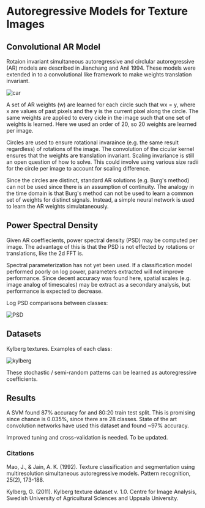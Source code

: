 # Autoregressive Models for Texture Images


## Convolutional AR Model

Rotaion invariant simultaneous autoregressive and circlular autoregressive (AR)
models are described in Jianchang and Anil 1994. These models were extended
in to a convolutional like framework to make weights translation invariant.

![car](https://github.com/ryanhammonds/test/blob/6a6e89600cc655f4303ed25da8ae0bad0ebf527e/docs/car.png)

A set of AR weights (w) are learned for each circle such that wx = y, where x are
values of past pixels and the y is the current pixel along the circle. The same
weights are applied to every cicle in the image such that one set of
weights is learned. Here we used an order of 20, so 20 weights are learned per image.

Circles are used to ensure rotational invaraince (e.g. the same result regardless)
of rotations of the image. The convolution of the cicular kernel ensures that the
weights are translation invariant. Scaling invariance is still an open question
of how to solve. This could involve using various size radii for the circle per
image to account for scaling difference.

Since the circles are distinct, standard AR solutions (e.g. Burg's method) can not
be used since there is an assumption of continuity. The analogy in the time domain
is that Burg's method can not be used to learn a common set of weights for distinct
signals. Instead, a simple neural network is used to learn the AR weights
simulataneously.

## Power Spectral Density

Given AR coeffiecients, power spectral density (PSD) may be computed per image.
The advantage of this is that the PSD is not effected by rotations or
translations, like the 2d FFT is.

Spectral parameterization has not yet been used. If a classification model
performed poorly on log power, parameters extracted will not improve
performance. Since decent accuracy was found here, spatial scales (e.g. image
analog of timescales) may be extract as a secondary analysis, but performance is
expected to decrease.

Log PSD comparisons between classes:

![PSD](https://github.com/ryanhammonds/test/blob/a4fe60d982e12a3ddd9cd92a915d5a953526ae19/docs/psd.png)

## Datasets

Kylberg textures. Examples of each class:

![kylberg](https://github.com/ryanhammonds/test/blob/6a6e89600cc655f4303ed25da8ae0bad0ebf527e/docs/example_x.png)

These stochastic / semi-random patterns can be learned as autoregressive coefficients.

## Results

A SVM found 87% accuracy for and 80:20 train test split. This is promising since chance
is 0.035%, since there are 28 classes. State of the art convolution networks have used
this dataset and found ~97% accuracy.

Improved tuning and cross-validation is needed. To be updated.

### Citations

Mao, J., & Jain, A. K. (1992). Texture classification and segmentation using multiresolution simultaneous autoregressive models. Pattern recognition, 25(2), 173-188.

Kylberg, G. (2011). Kylberg texture dataset v. 1.0. Centre for Image Analysis, Swedish University of Agricultural Sciences and Uppsala University.
